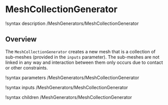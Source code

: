 # MeshCollectionGenerator

!syntax description /MeshGenerators/MeshCollectionGenerator

## Overview

The `MeshCollectionGenerator` creates a new mesh that is a collection of
sub-meshes (provided in the `inputs` parameter). The sub-meshes are not linked in
any way and interaction between them only occurs due to contact or other
constraints.

!syntax parameters /MeshGenerators/MeshCollectionGenerator

!syntax inputs /MeshGenerators/MeshCollectionGenerator

!syntax children /MeshGenerators/MeshCollectionGenerator
